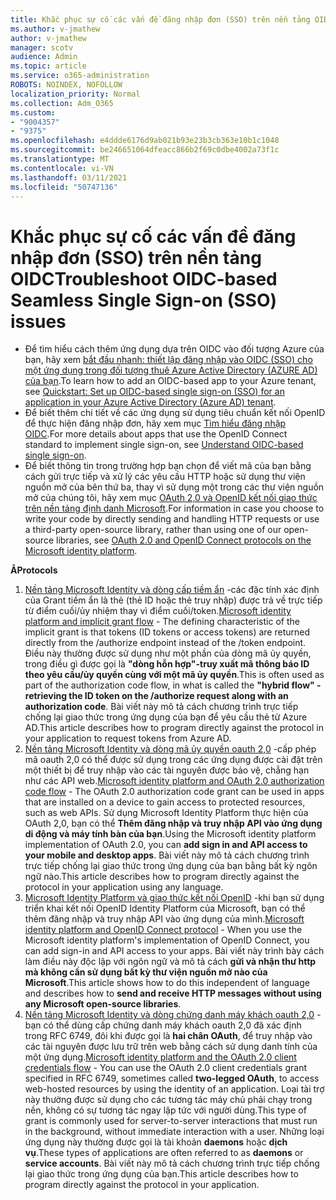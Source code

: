 ```yaml
---
title: Khắc phục sự cố các vấn đề đăng nhập đơn (SSO) trên nền tảng OIDC
ms.author: v-jmathew
author: v-jmathew
manager: scotv
audience: Admin
ms.topic: article
ms.service: o365-administration
ROBOTS: NOINDEX, NOFOLLOW
localization_priority: Normal
ms.collection: Adm_O365
ms.custom:
- "9004357"
- "9375"
ms.openlocfilehash: e4ddde6176d9ab021b93e23b3cb363e10b1c1048
ms.sourcegitcommit: be246651064dfeacc866b2f69c0dbe4002a73f1c
ms.translationtype: MT
ms.contentlocale: vi-VN
ms.lasthandoff: 03/11/2021
ms.locfileid: "50747136"
---
```

# <a name="troubleshoot-oidc-based-seamless-single-sign-on-sso-issues"></a><span data-ttu-id="9b92f-102">Khắc phục sự cố các vấn đề đăng nhập đơn (SSO) trên nền tảng OIDC</span><span class="sxs-lookup"><span data-stu-id="9b92f-102">Troubleshoot OIDC-based Seamless Single Sign-on (SSO) issues</span></span>

- <span data-ttu-id="9b92f-103">Để tìm hiểu cách thêm ứng dụng dựa trên OIDC vào đối tượng Azure của bạn, hãy xem [bắt đầu nhanh: thiết lập đăng nhập vào OIDC (SSO) cho một ứng dụng trong đối tượng thuê Azure Active Directory (AZURE AD) của bạn](https://docs.microsoft.com/azure/active-directory/manage-apps/add-application-portal-setup-oidc-sso).</span><span class="sxs-lookup"><span data-stu-id="9b92f-103">To learn how to add an OIDC-based app to your Azure tenant, see [Quickstart: Set up OIDC-based single sign-on (SSO) for an application in your Azure Active Directory (Azure AD) tenant](https://docs.microsoft.com/azure/active-directory/manage-apps/add-application-portal-setup-oidc-sso).</span></span>
- <span data-ttu-id="9b92f-104">Để biết thêm chi tiết về các ứng dụng sử dụng tiêu chuẩn kết nối OpenID để thực hiện đăng nhập đơn, hãy xem mục [Tìm hiểu đăng nhập OIDC](https://docs.microsoft.com/azure/active-directory/manage-apps/configure-oidc-single-sign-on).</span><span class="sxs-lookup"><span data-stu-id="9b92f-104">For more details about apps that use the OpenID Connect standard to implement single sign-on, see [Understand OIDC-based single sign-on](https://docs.microsoft.com/azure/active-directory/manage-apps/configure-oidc-single-sign-on).</span></span>
- <span data-ttu-id="9b92f-105">Để biết thông tin trong trường hợp bạn chọn để viết mã của bạn bằng cách gửi trực tiếp và xử lý các yêu cầu HTTP hoặc sử dụng thư viện nguồn mở của bên thứ ba, thay vì sử dụng một trong các thư viện nguồn mở của chúng tôi, hãy xem mục [OAuth 2,0 và OpenID kết nối giao thức trên nền tảng định danh Microsoft](https://docs.microsoft.com/azure/active-directory/develop/active-directory-v2-protocols).</span><span class="sxs-lookup"><span data-stu-id="9b92f-105">For information in case you choose to write your code by directly sending and handling HTTP requests or use a third-party open-source library, rather than using one of our open-source libraries, see [OAuth 2.0 and OpenID Connect protocols on the Microsoft identity platform](https://docs.microsoft.com/azure/active-directory/develop/active-directory-v2-protocols).</span></span>

<span data-ttu-id="9b92f-106">**Å**</span><span class="sxs-lookup"><span data-stu-id="9b92f-106">**Protocols**</span></span>

1. <span data-ttu-id="9b92f-107">[Nền tảng Microsoft Identity và dòng cấp tiềm ẩn](https://docs.microsoft.com/azure/active-directory/develop/v2-oauth2-implicit-grant-flow) -các đặc tính xác định của Grant tiềm ẩn là thẻ (thẻ ID hoặc thẻ truy nhập) được trả về trực tiếp từ điểm cuối/ủy nhiệm thay vì điểm cuối/token.</span><span class="sxs-lookup"><span data-stu-id="9b92f-107">[Microsoft identity platform and implicit grant flow](https://docs.microsoft.com/azure/active-directory/develop/v2-oauth2-implicit-grant-flow) - The defining characteristic of the implicit grant is that tokens (ID tokens or access tokens) are returned directly from the /authorize endpoint instead of the /token endpoint.</span></span> <span data-ttu-id="9b92f-108">Điều này thường được sử dụng như một phần của dòng mã ủy quyền, trong điều gì được gọi là **"dòng hỗn hợp"-truy xuất mã thông báo ID theo yêu cầu/ủy quyền cùng với một mã ủy quyền**.</span><span class="sxs-lookup"><span data-stu-id="9b92f-108">This is often used as part of the authorization code flow, in what is called the **"hybrid flow" - retrieving the ID token on the /authorize request along with an authorization code**.</span></span> <span data-ttu-id="9b92f-109">Bài viết này mô tả cách chương trình trực tiếp chống lại giao thức trong ứng dụng của bạn để yêu cầu thẻ từ Azure AD.</span><span class="sxs-lookup"><span data-stu-id="9b92f-109">This article describes how to program directly against the protocol in your application to request tokens from Azure AD.</span></span>
2. <span data-ttu-id="9b92f-110">[Nền tảng Microsoft Identity và dòng mã ủy quyền oauth 2,0](https://docs.microsoft.com/azure/active-directory/develop/v2-oauth2-auth-code-flow) -cấp phép mã oauth 2,0 có thể được sử dụng trong các ứng dụng được cài đặt trên một thiết bị để truy nhập vào các tài nguyên được bảo vệ, chẳng hạn như các API web.</span><span class="sxs-lookup"><span data-stu-id="9b92f-110">[Microsoft identity platform and OAuth 2.0 authorization code flow](https://docs.microsoft.com/azure/active-directory/develop/v2-oauth2-auth-code-flow) - The OAuth 2.0 authorization code grant can be used in apps that are installed on a device to gain access to protected resources, such as web APIs.</span></span> <span data-ttu-id="9b92f-111">Sử dụng Microsoft Identity Platform thực hiện của OAuth 2,0, bạn có thể **Thêm đăng nhập và truy nhập API vào ứng dụng di động và máy tính bàn của bạn**.</span><span class="sxs-lookup"><span data-stu-id="9b92f-111">Using the Microsoft identity platform implementation of OAuth 2.0, you can **add sign in and API access to your mobile and desktop apps**.</span></span> <span data-ttu-id="9b92f-112">Bài viết này mô tả cách chương trình trực tiếp chống lại giao thức trong ứng dụng của bạn bằng bất kỳ ngôn ngữ nào.</span><span class="sxs-lookup"><span data-stu-id="9b92f-112">This article describes how to program directly against the protocol in your application using any language.</span></span>
3. <span data-ttu-id="9b92f-113">[Microsoft Identity Platform và giao thức kết nối OpenID](https://docs.microsoft.com/azure/active-directory/develop/v2-protocols-oidc) -khi bạn sử dụng triển khai kết nối OpenID Identity Platform của Microsoft, bạn có thể thêm đăng nhập và truy nhập API vào ứng dụng của mình.</span><span class="sxs-lookup"><span data-stu-id="9b92f-113">[Microsoft identity platform and OpenID Connect protocol](https://docs.microsoft.com/azure/active-directory/develop/v2-protocols-oidc) - When you use the Microsoft identity platform's implementation of OpenID Connect, you can add sign-in and API access to your apps.</span></span> <span data-ttu-id="9b92f-114">Bài viết này trình bày cách làm điều này độc lập với ngôn ngữ và mô tả cách **gửi và nhận thư http mà không cần sử dụng bất kỳ thư viện nguồn mở nào của Microsoft**.</span><span class="sxs-lookup"><span data-stu-id="9b92f-114">This article shows how to do this independent of language and describes how to **send and receive HTTP messages without using any Microsoft open-source libraries**.</span></span>
4. <span data-ttu-id="9b92f-115">[Nền tảng Microsoft Identity và dòng chứng danh máy khách oauth 2,0](https://docs.microsoft.com/azure/active-directory/develop/v2-oauth2-client-creds-grant-flow) -bạn có thể dùng cấp chứng danh máy khách oauth 2,0 đã xác định trong RFC 6749, đôi khi được gọi là **hai chân OAuth**, để truy nhập vào các tài nguyên được lưu trữ trên web bằng cách sử dụng danh tính của một ứng dụng.</span><span class="sxs-lookup"><span data-stu-id="9b92f-115">[Microsoft identity platform and the OAuth 2.0 client credentials flow](https://docs.microsoft.com/azure/active-directory/develop/v2-oauth2-client-creds-grant-flow) - You can use the OAuth 2.0 client credentials grant specified in RFC 6749, sometimes called **two-legged OAuth**, to access web-hosted resources by using the identity of an application.</span></span> <span data-ttu-id="9b92f-116">Loại tài trợ này thường được sử dụng cho các tương tác máy chủ phải chạy trong nền, không có sự tương tác ngay lập tức với người dùng.</span><span class="sxs-lookup"><span data-stu-id="9b92f-116">This type of grant is commonly used for server-to-server interactions that must run in the background, without immediate interaction with a user.</span></span> <span data-ttu-id="9b92f-117">Những loại ứng dụng này thường được gọi là tài khoản **daemons** hoặc **dịch vụ**.</span><span class="sxs-lookup"><span data-stu-id="9b92f-117">These types of applications are often referred to as **daemons** or **service accounts**.</span></span> <span data-ttu-id="9b92f-118">Bài viết này mô tả cách chương trình trực tiếp chống lại giao thức trong ứng dụng của bạn.</span><span class="sxs-lookup"><span data-stu-id="9b92f-118">This article describes how to program directly against the protocol in your application.</span></span>
